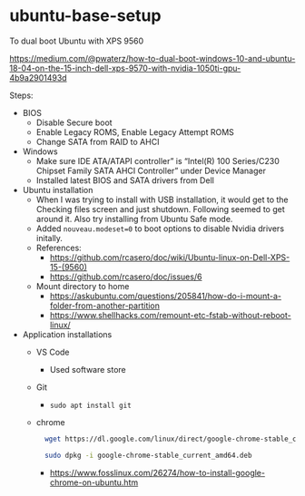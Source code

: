 # ubuntu-base-setup

To dual boot Ubuntu with XPS 9560

https://medium.com/@pwaterz/how-to-dual-boot-windows-10-and-ubuntu-18-04-on-the-15-inch-dell-xps-9570-with-nvidia-1050ti-gpu-4b9a2901493d

Steps:
- BIOS
  - Disable Secure boot 
  - Enable Legacy ROMS, Enable Legacy Attempt ROMS
  - Change SATA from RAID to AHCI
- Windows 
  - Make sure IDE ATA/ATAPI controller” is “Intel(R) 100 Series/C230 Chipset Family SATA AHCI Controller” under Device Manager
  - Installed latest BIOS and SATA drivers from Dell
- Ubuntu installation
  - When I was trying to install with USB installation, it would get to the Checking files screen and just shutdown. Following seemed to get around it. Also try installing from Ubuntu Safe mode.
  - Added `nouveau.modeset=0` to boot options to disable Nvidia drivers initally.
  - References: 
    - https://github.com/rcasero/doc/wiki/Ubuntu-linux-on-Dell-XPS-15-(9560)
    - https://github.com/rcasero/doc/issues/6
  - Mount directory to home
    - https://askubuntu.com/questions/205841/how-do-i-mount-a-folder-from-another-partition
    - https://www.shellhacks.com/remount-etc-fstab-without-reboot-linux/
- Application installations
  - VS Code
    - Used software store
  - Git 
    - `sudo apt install git`
  - chrome

    ```bash
      wget https://dl.google.com/linux/direct/google-chrome-stable_current_amd64.deb

      sudo dpkg -i google-chrome-stable_current_amd64.deb
    ```
    - https://www.fosslinux.com/26274/how-to-install-google-chrome-on-ubuntu.htm